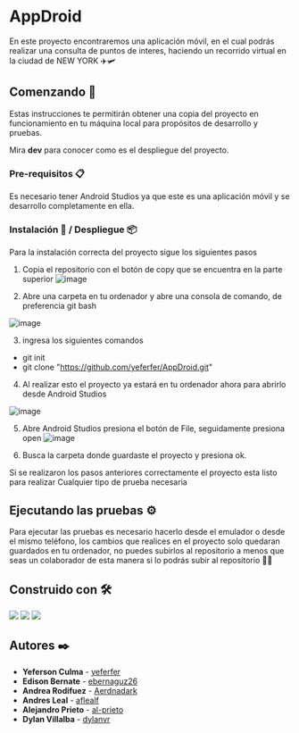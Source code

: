 # AppDroid 

En este proyecto encontraremos una aplicación móvil, en el cual podrás realizar una consulta de puntos de interes, haciendo un recorrido virtual en la ciudad de NEW YORK ✈️🛩️

## Comenzando 🚀

Estas instrucciones te permitirán obtener una copia del proyecto en funcionamiento en tu máquina local para propósitos de desarrollo y pruebas.

Mira **dev** para conocer como es el despliegue del proyecto.

### Pre-requisitos 📋

Es necesario tener Android Studios ya que este es una aplicación móvil y se desarrollo completamente en ella.

### Instalación 🔧 / Despliegue 📦

Para la instalación correcta del proyecto sigue los siguientes pasos

1. Copia el repositorio con el botón de copy que se encuentra en la parte superior ![image](https://user-images.githubusercontent.com/48194337/141156836-ea540c7f-2671-42d1-a941-86df4fd15697.png)

2. Abre una carpeta en tu ordenador y abre una consola de comando, de preferencia git bash

![image](https://user-images.githubusercontent.com/48194337/141157235-3d6264ab-333f-4656-9068-8014522192a2.png)  

3. ingresa los siguientes comandos
  * git init
  * git clone "https://github.com/yeferfer/AppDroid.git"
  
4. Al realizar esto el proyecto ya estará en tu ordenador ahora para abrirlo desde Android Studios 

![image](https://user-images.githubusercontent.com/48194337/141157773-2a958c2d-eee9-44f6-a664-4562a5fba5c2.png)

5. Abre Android Studios presiona el botón de File, seguidamente presiona open ![image](https://user-images.githubusercontent.com/48194337/141155481-bf932317-b736-434c-a983-79ef4cc863e4.png)

6. Busca la carpeta donde guardaste el proyecto y presiona ok.

Si se realizaron los pasos anteriores correctamente el proyecto esta listo para realizar Cualquier tipo de prueba necesaria

## Ejecutando las pruebas ⚙️

Para ejecutar las pruebas es necesario hacerlo desde el emulador o desde el mismo teléfono, los cambios que realices en el proyecto solo quedaran guardados en tu ordenador, no puedes subirlos al repositorio a menos que seas un colaborador de esta manera si lo podrás subir al repositorio 🐱‍💻

## Construido con 🛠️

![](https://img.shields.io/static/v1?label=AndroidStudios&message=v4.1.1&color=orange&style=for-the-badge&logo=android) ![](https://img.shields.io/static/v1?label=Kotlin&message=v0.20.0&color=blue&style=for-the-badge&logo=kotlin) ![](https://img.shields.io/static/v1?label=MONGOBD&message=v4.0.8&color=green&style=for-the-badge&logo=mongodb)

## Autores ✒️

* **Yeferson Culma** - [yeferfer](https://github.com/yeferfer)
* **Edison Bernate** - [ebernaguz26](https://github.com/ebernaguz26)
* **Andrea Rodifuez** - [Aerdnadark](https://github.com/Aerdnadark)
* **Andres Leal** - [aflealf](https://github.com/aflealf)
* **Alejandro Prieto** - [al-prieto](https://github.com/al-prieto)
* **Dylan Villalba** - [dylanvr](https://github.com/dylanvr)
